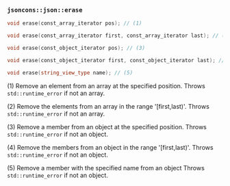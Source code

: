 ### `jsoncons::json::erase`

```c++
void erase(const_array_iterator pos); // (1)

void erase(const_array_iterator first, const_array_iterator last); // (2)

void erase(const_object_iterator pos); // (3)

void erase(const_object_iterator first, const_object_iterator last); // (4)

void erase(string_view_type name); // (5)
```

(1) Remove an element from an array at the specified position.
Throws `std::runtime_error` if not an array.

(2) Remove the elements from an array in the range '[first,last)'.
Throws `std::runtime_error` if not an array.

(3) Remove a member from an object at the specified position.
Throws `std::runtime_error` if not an object.
    
(4) Remove the members from an object in the range '[first,last)'.
Throws `std::runtime_error` if not an object.

(5) Remove a member with the specified name from an object
Throws `std::runtime_error` if not an object.

